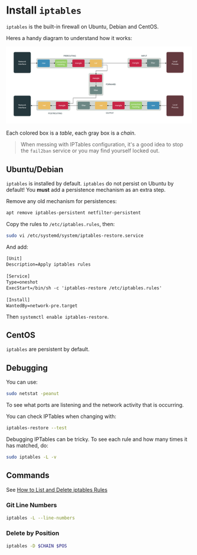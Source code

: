 # Install `iptables`

`iptables` is the built-in firewall on Ubuntu, Debian and CentOS.

Heres a handy diagram to understand how it works:

![iptables](./IPTables/iptables.png)

Each colored box is a _table_, each gray box is a _chain_.

> When messing with IPTables configuration, it's a good idea to stop the `fail2ban` service or you may find yourself locked out.

## Ubuntu/Debian

`iptables` is installed by default. `iptables` do not persist on Ubuntu by default! You **must** add a persistence mechanism as an extra step.

Remove any old mechanism for persistences:

```sh
apt remove iptables-persistent netfilter-persistent
```

Copy the rules to `/etc/iptables.rules`, then:

```bash
sudo vi /etc/systemd/system/iptables-restore.service
```

And add:

```service
[Unit]
Description=Apply iptables rules

[Service]
Type=oneshot
ExecStart=/bin/sh -c 'iptables-restore /etc/iptables.rules'

[Install]
WantedBy=network-pre.target
```

Then `systemctl enable iptables-restore`.

## CentOS

`iptables` are persistent by default.

## Debugging

You can use:

```bash
sudo netstat -peanut
```

To see what ports are listening and the network activity that is occurring.

You can check IPTables when changing with:

```sh
iptables-restore --test
```

Debugging IPTables can be tricky.  To see each rule and how many times it has matched, do:

```sh
sudo iptables -L -v
```

## Commands

See [How to List and Delete iptables Rules](https://www.digitalocean.com/community/tutorials/how-to-list-and-delete-iptables-firewall-rules)

### Git Line Numbers

```sh
iptables -L --line-numbers
```

### Delete by Position

```sh
iptables -D $CHAIN $POS
```
